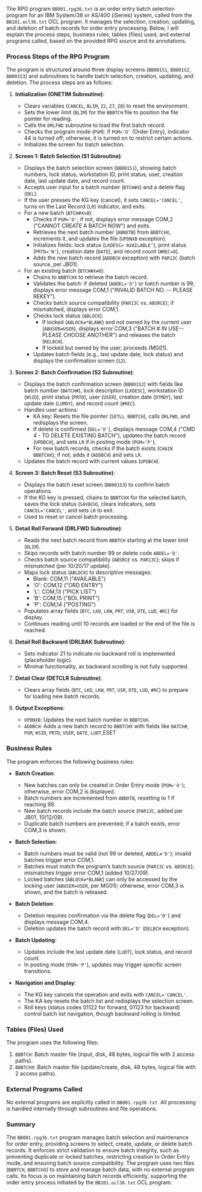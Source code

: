 The RPG program `BB001.rpg36.txt` is an order entry batch selection program for an IBM System/38 or AS/400 (iSeries) system, called from the `BB101.ocl36.txt` OCL program. It manages the selection, creation, updating, and deletion of batch records for order entry processing. Below, I will explain the process steps, business rules, tables (files) used, and external programs called, based on the provided RPG source and its annotations.

### Process Steps of the RPG Program

The program is structured around three display screens (`BB001S1`, `BB001S2`, `BB001S3`) and subroutines to handle batch selection, creation, updating, and deletion. The process steps are as follows:

1. **Initialization (ONETIM Subroutine)**:
   - Clears variables (`CANCEL`, `BLIM`, `Z2`, `Z7`, `Z8`) to reset the environment.
   - Sets the lower limit (`BLIM`) for the `BBBTCH` file to position the file pointer for reading.
   - Calls the `DRLFWD` subroutine to load the first batch record.
   - Checks the program mode (`PGM`): if `PGM='O'` (Order Entry), indicator 44 is turned off; otherwise, it is turned on to restrict certain actions.
   - Initializes the screen for batch selection.

2. **Screen 1: Batch Selection (S1 Subroutine)**:
   - Displays the batch selection screen (`BB001S1`), showing batch numbers, lock status, workstation ID, print status, user, creation date, last update date, and record count.
   - Accepts user input for a batch number (`BTCH#X`) and a delete flag (`DEL`).
   - If the user presses the KG key (cancel), it sets `CANCEL='CANCEL'`, turns on the Last Record (`LR`) indicator, and exits.
   - For a new batch (`BTCH#X=0`):
     - Checks if `PGM='O'`; if not, displays error message COM,2 ("CANNOT CREATE A BATCH NOW") and exits.
     - Retrieves the next batch number (`ABNXTB`) from `BBBTCHX`, increments it, and updates the file (`UPDNXB` exception).
     - Initializes fields: lock status (`LKDESC='AVAILABLE'`), print status (`PRTD='N'`), creation date (`DATE`), and record count (`#REC=0`).
     - Adds the new batch record (`ADDBCH` exception) with `PAR13C` (batch source, per JB01).
   - For an existing batch (`BTCH#X≠0`):
     - Chains to `BBBTCHX` to retrieve the batch record.
     - Validates the batch: if deleted (`ABDEL='D'`) or batch number is 99, displays error message COM,1 ("INVALID BATCH NO. -- PLEASE REKEY").
     - Checks batch source compatibility (`PAR13C` vs. `ABSRCE`); if mismatched, displays error COM,1.
     - Checks lock status (`ABLOCK`):
       - If locked (`ABLOCK≠*BLANK`) and not owned by the current user (`ABUSER≠USER`), displays error COM,3 ("BATCH # IN USE--PLEASE CHOOSE ANOTHER") and releases the batch (`RELBCH`).
       - If locked but owned by the user, proceeds (MG01).
     - Updates batch fields (e.g., last update date, lock status) and displays the confirmation screen (`S2`).

3. **Screen 2: Batch Confirmation (S2 Subroutine)**:
   - Displays the batch confirmation screen (`BB001S2`) with fields like batch number (`BATCH#`), lock description (`LKDESC`), workstation ID (`WSID`), print status (`PRTD`), user (`USER`), creation date (`DTMDY`), last update date (`LUMDY`), and record count (`#REC`).
   - Handles user actions:
     - KA key: Resets the file pointer (`SETLL BBBTCH`), calls `DRLFWD`, and redisplays the screen.
     - If delete is confirmed (`DEL='D'`), displays message COM,4 ("CMD 4 - TO DELETE EXISTING BATCH"), updates the batch record (`UPDBCH`), and sets `LR` if in posting mode (`PGM='P'`).
     - For new batch records, checks if the batch exists (`CHAIN BBBTCHX`); if not, adds it (`ADDBCH`) and sets `LR`.
   - Updates the batch record with current values (`UPDBCH`).

4. **Screen 3: Batch Reset (S3 Subroutine)**:
   - Displays the batch reset screen (`BB001S3`) to confirm batch operations.
   - If the KG key is pressed, chains to `BBBTCHX` for the selected batch, saves the lock status (`SAVBCH`), clears indicators, sets `CANCEL='CANCEL'`, and sets `LR` to exit.
   - Used to reset or cancel batch processing.

5. **Detail Roll Forward (DRLFWD Subroutine)**:
   - Reads the next batch record from `BBBTCH` starting at the lower limit (`BLIM`).
   - Skips records with batch number 99 or delete code `ABDEL='D'`.
   - Checks batch source compatibility (`ABSRCE` vs. `PAR13C`); skips if mismatched (per 10/20/17 update).
   - Maps lock status (`ABLOCK`) to descriptive messages:
     - Blank: COM,11 ("AVAILABLE")
     - 'O': COM,12 ("ORD ENTRY")
     - 'L': COM,13 ("PICK LIST")
     - 'B': COM,15 ("BOL PRINT")
     - 'P': COM,14 ("POSTING")
   - Populates array fields (`BTC`, `LKD`, `LKW`, `PRT`, `USR`, `DTE`, `LUD`, `#RC`) for display.
   - Continues reading until 10 records are loaded or the end of the file is reached.

6. **Detail Roll Backward (DRLBAK Subroutine)**:
   - Sets indicator 21 to indicate no backward roll is implemented (placeholder logic).
   - Minimal functionality, as backward scrolling is not fully supported.

7. **Detail Clear (DETCLR Subroutine)**:
   - Clears array fields (`BTC`, `LKD`, `LKW`, `PRT`, `USR`, `DTE`, `LUD`, `#RC`) to prepare for loading new batch records.

8. **Output Exceptions**:
   - `UPDNXB`: Updates the next batch number in `BBBTCHX`.
   - `ADDBCH`: Adds a new batch record to `BBBTCHX` with fields like `BATCH#`, `PGM`, `WSID`, `PRTD`, `USER`, `DATE`, `LUDT`,ESET

### Business Rules

The program enforces the following business rules:

- **Batch Creation**:
  - New batches can only be created in Order Entry mode (`PGM='O'`); otherwise, error COM,2 is displayed.
  - Batch numbers are incremented from `ABNXTB`, resetting to 1 if reaching 99.
  - New batch records include the batch source (`PAR13C`, added per JB01, 10/12/09).
  - Duplicate batch numbers are prevented; if a batch exists, error COM,3 is shown.

- **Batch Selection**:
  - Batch numbers must be valid (not 99 or deleted, `ABDEL≠'D'`); invalid batches trigger error COM,1.
  - Batches must match the program’s batch source (`PAR13C` vs. `ABSRCE`); mismatches trigger error COM,1 (added 10/27/09).
  - Locked batches (`ABLOCK≠*BLANK`) can only be accessed by the locking user (`ABUSER=USER`, per MG01); otherwise, error COM,3 is shown, and the batch is released.

- **Batch Deletion**:
  - Deletion requires confirmation via the delete flag (`DEL='D'`) and displays message COM,4.
  - Deletion updates the batch record with `DEL='D'` (`DELBCH` exception).

- **Batch Updating**:
  - Updates include the last update date (`LUDT`), lock status, and record count.
  - In posting mode (`PGM='P'`), updates may trigger specific screen transitions.

- **Navigation and Display**:
  - The KG key cancels the operation and exits with `CANCEL='CANCEL'`.
  - The KA key resets the batch list and redisplays the selection screen.
  - Roll keys (status codes 01122 for forward, 01123 for backward) control batch list navigation, though backward rolling is limited.

### Tables (Files) Used

The program uses the following files:
1. `BBBTCH`: Batch master file (input, disk, 48 bytes, logical file with 2 access paths).
2. `BBBTCHX`: Batch master file (update/create, disk, 48 bytes, logical file with 2 access paths).

### External Programs Called

No external programs are explicitly called in `BB001.rpg36.txt`. All processing is handled internally through subroutines and file operations.

### Summary

The `BB001.rpg36.txt` program manages batch selection and maintenance for order entry, providing screens to select, create, update, or delete batch records. It enforces strict validation to ensure batch integrity, such as preventing duplicate or locked batches, restricting creation to Order Entry mode, and ensuring batch source compatibility. The program uses two files (`BBBTCH`, `BBBTCHX`) to store and manage batch data, with no external program calls. Its focus is on maintaining batch records efficiently, supporting the order entry process initiated by the `BB101.ocl36.txt` OCL program.